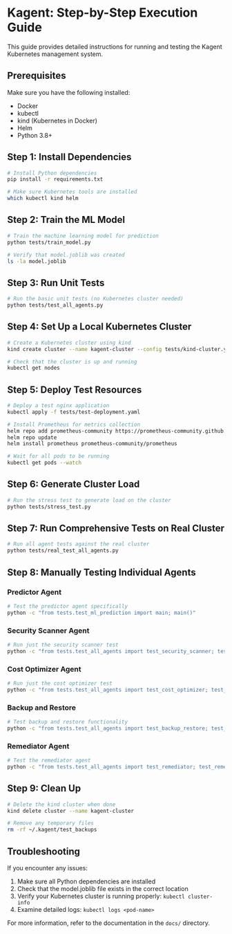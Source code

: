 # Kagent: Step-by-Step Execution Guide

This guide provides detailed instructions for running and testing the Kagent Kubernetes management system.

## Prerequisites

Make sure you have the following installed:

- Docker
- kubectl
- kind (Kubernetes in Docker)
- Helm
- Python 3.8+

## Step 1: Install Dependencies

```bash
# Install Python dependencies
pip install -r requirements.txt

# Make sure Kubernetes tools are installed
which kubectl kind helm
```

## Step 2: Train the ML Model

```bash
# Train the machine learning model for prediction
python tests/train_model.py

# Verify that model.joblib was created
ls -la model.joblib
```

## Step 3: Run Unit Tests

```bash
# Run the basic unit tests (no Kubernetes cluster needed)
python tests/test_all_agents.py
```

## Step 4: Set Up a Local Kubernetes Cluster

```bash
# Create a Kubernetes cluster using kind
kind create cluster --name kagent-cluster --config tests/kind-cluster.yaml

# Check that the cluster is up and running
kubectl get nodes
```

## Step 5: Deploy Test Resources

```bash
# Deploy a test nginx application
kubectl apply -f tests/test-deployment.yaml

# Install Prometheus for metrics collection
helm repo add prometheus-community https://prometheus-community.github.io/helm-charts
helm repo update
helm install prometheus prometheus-community/prometheus

# Wait for all pods to be running
kubectl get pods --watch
```

## Step 6: Generate Cluster Load

```bash
# Run the stress test to generate load on the cluster
python tests/stress_test.py
```

## Step 7: Run Comprehensive Tests on Real Cluster

```bash
# Run all agent tests against the real cluster
python tests/real_test_all_agents.py
```

## Step 8: Manually Testing Individual Agents

### Predictor Agent

```bash
# Test the predictor agent specifically
python -c "from tests.test_ml_prediction import main; main()"
```

### Security Scanner Agent

```bash
# Run just the security scanner test
python -c "from tests.test_all_agents import test_security_scanner; test_security_scanner()"
```

### Cost Optimizer Agent

```bash
# Run just the cost optimizer test
python -c "from tests.test_all_agents import test_cost_optimizer; test_cost_optimizer()"
```

### Backup and Restore

```bash
# Test backup and restore functionality
python -c "from tests.test_all_agents import test_backup_restore; test_backup_restore()"
```

### Remediator Agent

```bash
# Test the remediator agent
python -c "from tests.test_all_agents import test_remediator; test_remediator()"
```

## Step 9: Clean Up

```bash
# Delete the kind cluster when done
kind delete cluster --name kagent-cluster

# Remove any temporary files
rm -rf ~/.kagent/test_backups
```

## Troubleshooting

If you encounter any issues:

1. Make sure all Python dependencies are installed
2. Check that the model.joblib file exists in the correct location
3. Verify your Kubernetes cluster is running properly: `kubectl cluster-info`
4. Examine detailed logs: `kubectl logs <pod-name>`

For more information, refer to the documentation in the `docs/` directory. 